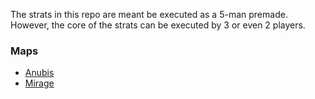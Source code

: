 The strats in this repo are meant be executed as a 5-man premade. However, the core of the strats can be executed by 3 or even 2 players.

### Maps
- [Anubis](anubis/README.md)
- [Mirage](mirage/README.md)



